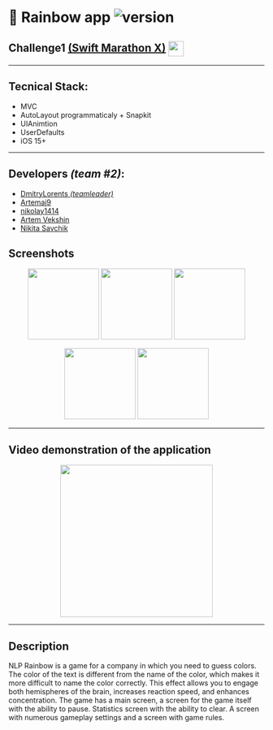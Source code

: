 # 🌈 Rainbow app ![version](https://img.shields.io/badge/v1.0-release-green?link=release)

## Challenge1 [(Swift Marathon X)](https://t.me/swiftmarathon) <a href="url"><img src="https://github.com/DmitryLorents/Bomba-Challenge1/blob/dmitry/readmeFix/Bomba-Challenge1/SupportingFiles/Assets.xcassets/ReadmeFiles/swiftMarathon.imageset/swift%20Marathon.jpeg" height="auto" width="30" align="center"></a>

---

## Tecnical Stack:

* MVC
* AutoLayout programmaticaly + Snapkit
* UIAnimtion
* UserDefaults
* iOS 15+

---

## Developers *(team #2)*:

* [DmitryLorents *(teamleader)*](https://github.com/DmitryLorents)
* [Artemaj9](https://github.com/Artemaj9)
* [nikolay1414](https://github.com/nikolay1414)
* [Artem Vekshin](https://github.com/O4ErtO)
* [Nikita Savchik](https://github.com/SavchikN)


## Screenshots
<p align="center">
<img src="https://github.com/DmitryLorents/RainbowApp/blob/develop/RainbowApp/SupportingFiles/Assets.xcassets/Readme/mainVC.imageset/mainVC.png" width="140"/> <img src="https://github.com/DmitryLorents/RainbowApp/blob/develop/RainbowApp/SupportingFiles/Assets.xcassets/Readme/gameVC.imageset/gameVC.png" width="140"/>  <img src="https://github.com/DmitryLorents/RainbowApp/blob/develop/RainbowApp/SupportingFiles/Assets.xcassets/Readme/resultVC.imageset/resultVC.png" width="140"/> 
</p>

<p align="center">
  <img src="https://github.com/DmitryLorents/RainbowApp/blob/develop/RainbowApp/SupportingFiles/Assets.xcassets/Readme/settingsVC.imageset/settingsVC.png" width="140"/>  <img src="https://github.com/DmitryLorents/RainbowApp/blob/develop/RainbowApp/SupportingFiles/Assets.xcassets/Readme/rulesVC.imageset/rulesVC.png" width="140"/>
</p>

---

## Video demonstration of the application

<p align="center">
  <img src="https://github.com/DmitryLorents/RainbowApp/blob/develop/RainbowApp/SupportingFiles/Assets.xcassets/Readme/animation.dataset/animation.gif" width="300"/>
</p>


---

## Description

NLP Rainbow is a game for a company in which you need to guess colors. The color of the text is different from the name of the color, which makes it more difficult to name the color correctly. This effect allows you to engage both hemispheres of the brain, increases reaction speed, and enhances concentration.
The game has a main screen, a screen for the game itself with the ability to pause. Statistics screen with the ability to clear. A screen with numerous gameplay settings and a screen with game rules.
